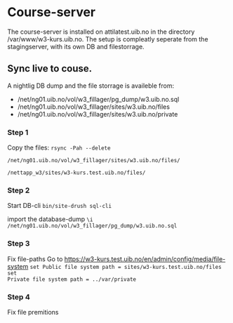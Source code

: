 # Course-server

The course-server is installed on attilatest.uib.no in the directory
/var/www/w3-kurs.uib.no. The setup is compleatly seperate from the 
stagingserver, with its own DB and filestorrage.

## Sync live to couse.

A nightlig DB dump and the file storrage is availeble from:

  * /net/ng01.uib.no/vol/w3_fillager/pg_dump/w3.uib.no.sql
  * /net/ng01.uib.no/vol/w3_fillager/sites/w3.uib.no/files
  * /net/ng01.uib.no/vol/w3_fillager/sites/w3.uib.no/private

### Step 1
Copy the files:
  <code>rsync -Pah --delete \
  /net/ng01.uib.no/vol/w3_fillager/sites/w3.uib.no/files/ \
  /nettapp_w3/sites/w3-kurs.test.uib.no/files/</code>
  
### Step 2
Start DB-cli
  <code>bin/site-drush sql-cli</code>

import the database-dump
  <code>\i 
  /net/ng01.uib.no/vol/w3_fillager/pg_dump/w3.uib.no.sql</code>
  
### Step 3
Fix file-paths
Go to https://w3-kurs.test.uib.no/en/admin/config/media/file-system
<code>set Public file system path = sites/w3-kurs.test.uib.no/files
set Private file system path = ../var/private</code>

### Step 4
Fix file premitions


